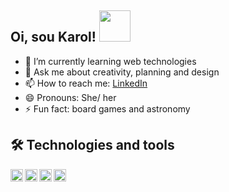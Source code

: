 ## Oi, sou Karol! <img src = "https://i.pinimg.com/originals/17/07/46/17074670b1d2d663fe3521a03f40c37c.gif" width = "50">

  
- 🌱 I’m currently learning web technologies
- 💬 Ask me about creativity, planning and design
- 📫 How to reach me:  [LinkedIn](linkedin.com/in/karolynaassuncao/)
- 😄 Pronouns:  She/ her
- ⚡ Fun fact: board games and astronomy

##  🛠 Technologies and tools

<img align = "left" height = "20" src = "https://img.shields.io/badge/-Visual%20Studio%20Code-05122A?style=flat&logo=visual-studio-code&logoColor=007ACC">
<img align = "left" height = "20" src = "https://img.shields.io/badge/-HTML-05122A?style=flat&logo=HTML5"> 
<img align = "left" height = "20" src = "https://img.shields.io/badge/-CSS-05122A?style=flat&logo=CSS3&logoColor=1572B6"> 
<img align = "left" height = "20" src = "https://img.shields.io/badge/-JavaScript-05122A?style=flat&logo=javascript"> 
